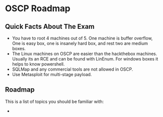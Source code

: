 # OSCP Roadmap

## Quick Facts About The Exam

* You have to root 4 machines out of 5. One machine is buffer overflow, One is easy box, one is insanely hard box, and rest two are medium boxes.
* The Linux machines on OSCP are easier than the hackthebox machines. Usually its an RCE and can be found with LinEnum. For windows boxes it helps to know powershell.
* SQLMap and any commercial tools are not allowed in OSCP.
* Use Metasploit for multi-stage payload.

## Roadmap

This is a list of topics you should be familiar with:

* 
